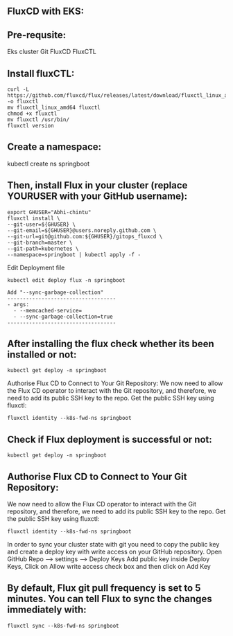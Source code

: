 FluxCD with EKS:
----------------
Pre-requsite:
-------------
Eks cluster
Git
FluxCD
FluxCTL

Install fluxCTL:
---------------
    curl -L https://github.com/fluxcd/flux/releases/latest/download/fluxctl_linux_amd64 -o fluxctl 
    mv fluxctl_linux_amd64 fluxctl
    chmod +x fluxctl
    mv fluxctl /usr/bin/
    fluxctl version

Create a namespace:
-------------------
kubectl create ns springboot

Then, install Flux in your cluster (replace YOURUSER with your GitHub username):
--------------------------------------------------------------------------------
    export GHUSER="Abhi-chintu"
    fluxctl install \
    --git-user=${GHUSER} \
    --git-email=${GHUSER}@users.noreply.github.com \
    --git-url=git@github.com:${GHUSER}/gitops_fluxcd \
    --git-branch=master \
    --git-path=kubernetes \
    --namespace=springboot | kubectl apply -f -


 Edit Deployment file
  
    kubectl edit deploy flux -n springboot
    
    Add "--sync-garbage-collection"
    -----------------------------------
    - args:
      - --memcached-service=
      - --sync-garbage-collection=true    
    -----------------------------------

After installing the flux check whether its been installed or not:
-----------------------------------------------------------------
    kubectl get deploy -n springboot

Authorise Flux CD to Connect to Your Git Repository:
We now need to allow the Flux CD operator to interact with the Git repository, and therefore, we need to add its public SSH key to the repo.
Get the public SSH key using fluxctl:

    fluxctl identity --k8s-fwd-ns springboot

Check if Flux deployment is successful or not:
---------------------------------------------
    kubectl get deploy -n springboot

Authorise Flux CD to Connect to Your Git Repository:
----------------------------------------------------
We now need to allow the Flux CD operator to interact with the Git repository, and therefore, we need to add its public SSH key to the repo.
Get the public SSH key using fluxctl:

    fluxctl identity --k8s-fwd-ns springboot

In order to sync your cluster state with git you need to copy the public key and create a deploy key with write access on your GitHub repository. 
Open GitHub Repo --> settings --> Deploy Keys Add public key inside Deploy Keys, 
Click on Allow write access check box and then click on Add Key

By default, Flux git pull frequency is set to 5 minutes. You can tell Flux to sync the changes immediately with:
----------------------------------------------------------------------------------------------------------------
    fluxctl sync --k8s-fwd-ns springboot


